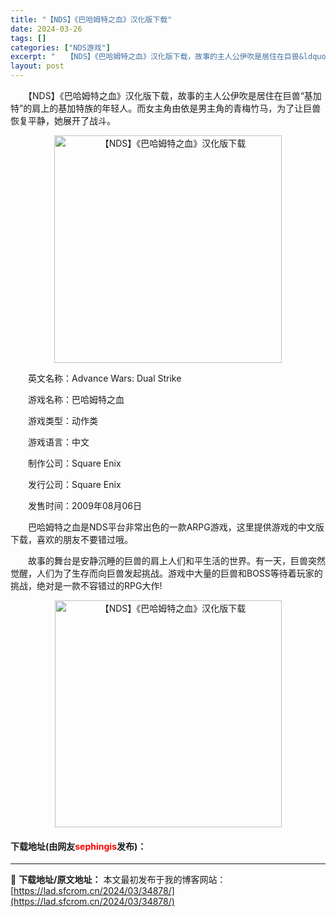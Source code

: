 ```yaml
---
title: "【NDS】《巴哈姆特之血》汉化版下载"
date: 2024-03-26
tags: []
categories: ["NDS游戏"]
excerpt: "　　【NDS】《巴哈姆特之血》汉化版下载，故事的主人公伊吹是居住在巨兽&ldquo;基加特&rdquo;的肩上的基加特族的年轻人。而女主角由依是男主角的青梅竹马，为了让巨兽恢复平静，她展开了战斗。 　　英文名称：Advance Wars: Dual Strike 　　游戏名称：巴哈姆特之血 　　游戏&hellip;"
layout: post
---
```


 <p>　　【NDS】《巴哈姆特之血》汉化版下载，故事的主人公伊吹是居住在巨兽&ldquo;基加特&rdquo;的肩上的基加特族的年轻人。而女主角由依是男主角的青梅竹马，为了让巨兽恢复平静，她展开了战斗。</p> <p align="center"><img align="" border="0" src="https://lad.sfcrom.cn/wp-content/uploads/2024/03/20240326_660226e108323.png" width="364" alt="【NDS】《巴哈姆特之血》汉化版下载" /></p> <p>　　英文名称：Advance Wars: Dual Strike</p> <p>　　游戏名称：巴哈姆特之血</p> <p>　　游戏类型：动作类</p> <p>　　游戏语言：中文</p> <p>　　制作公司：Square Enix</p> <p>　　发行公司：Square Enix</p> <p>　　发售时间：2009年08月06日</p> <p>　　巴哈姆特之血是NDS平台非常出色的一款ARPG游戏，这里提供游戏的中文版下载，喜欢的朋友不要错过哦。</p> <p>　　故事的舞台是安静沉睡的巨兽的肩上人们和平生活的世界。有一天，巨兽突然觉醒，人们为了生存而向巨兽发起挑战。游戏中大量的巨兽和BOSS等待着玩家的挑战，绝对是一款不容错过的RPG大作!</p> <p align="center"><img align="" border="0" src="https://lad.sfcrom.cn/wp-content/uploads/2024/03/20240326_660226e17d22b.png" width="363" alt="【NDS】《巴哈姆特之血》汉化版下载" /></p> <p><h4>下载地址(由网友<font color="red">sephingis</font>发布)：</h4></p> 

---
📖 **下载地址/原文地址：** 本文最初发布于我的博客网站：[https://lad.sfcrom.cn/2024/03/34878/](https://lad.sfcrom.cn/2024/03/34878/)
